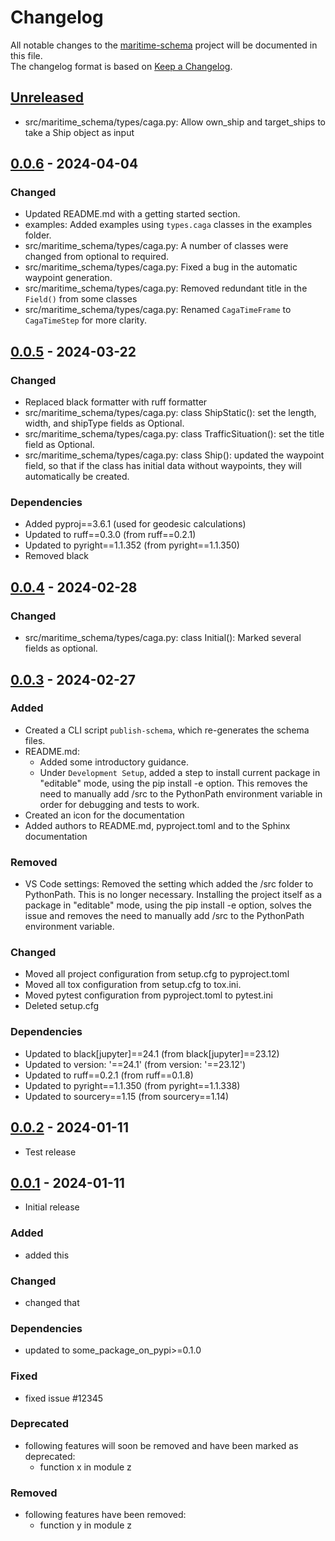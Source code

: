 # Changelog

All notable changes to the [maritime-schema] project will be documented in this file.<br>
The changelog format is based on [Keep a Changelog](https://keepachangelog.com/en/1.0.0/).

## [Unreleased]

-   src/maritime_schema/types/caga.py: Allow own_ship and target_ships to take a Ship object as input

## [0.0.6] - 2024-04-04

### Changed

-   Updated README.md with a getting started section.
-   examples: Added examples using `types.caga` classes in the examples folder.
-   src/maritime_schema/types/caga.py: A number of classes were changed from optional to required.
-   src/maritime_schema/types/caga.py: Fixed a bug in the automatic waypoint generation.
-   src/maritime_schema/types/caga.py: Removed redundant title in the `Field()` from some classes
-   src/maritime_schema/types/caga.py: Renamed `CagaTimeFrame` to `CagaTimeStep` for more clarity.

## [0.0.5] - 2024-03-22

### Changed

-   Replaced black formatter with ruff formatter
-   src/maritime_schema/types/caga.py: class ShipStatic(): set the length, width, and shipType fields as Optional.
-   src/maritime_schema/types/caga.py: class TrafficSituation(): set the title field as Optional.
-   src/maritime_schema/types/caga.py: class Ship(): updated the waypoint field, so that if the class has initial data without waypoints, they will automatically be created.

### Dependencies

-   Added pyproj==3.6.1 (used for geodesic calculations)
-   Updated to ruff==0.3.0 (from ruff==0.2.1)
-   Updated to pyright==1.1.352 (from pyright==1.1.350)
-   Removed black

## [0.0.4] - 2024-02-28

### Changed

-   src/maritime_schema/types/caga.py: class Initial(): Marked several fields as optional.

## [0.0.3] - 2024-02-27

### Added

-   Created a CLI script `publish-schema`, which re-generates the schema files.
-   README.md:
    -   Added some introductory guidance.
    -   Under `Development Setup`, added a step to install current package in "editable" mode, using the pip install -e option.
        This removes the need to manually add /src to the PythonPath environment variable in order for debugging and tests to work.
-   Created an icon for the documentation
-   Added authors to README.md, pyproject.toml and to the Sphinx documentation

### Removed

-   VS Code settings: Removed the setting which added the /src folder to PythonPath. This is no longer necessary. Installing the project itself as a package in "editable" mode, using the pip install -e option, solves the issue and removes the need to manually add /src to the PythonPath environment variable.

### Changed

-   Moved all project configuration from setup.cfg to pyproject.toml
-   Moved all tox configuration from setup.cfg to tox.ini.
-   Moved pytest configuration from pyproject.toml to pytest.ini
-   Deleted setup.cfg

### Dependencies

-   Updated to black[jupyter]==24.1 (from black[jupyter]==23.12)
-   Updated to version: '==24.1' (from version: '==23.12')
-   Updated to ruff==0.2.1 (from ruff==0.1.8)
-   Updated to pyright==1.1.350 (from pyright==1.1.338)
-   Updated to sourcery==1.15 (from sourcery==1.14)

## [0.0.2] - 2024-01-11

-   Test release

## [0.0.1] - 2024-01-11

-   Initial release

### Added

-   added this

### Changed

-   changed that

### Dependencies

-   updated to some_package_on_pypi>=0.1.0

### Fixed

-   fixed issue #12345

### Deprecated

-   following features will soon be removed and have been marked as deprecated:
    -   function x in module z

### Removed

-   following features have been removed:
    -   function y in module z

<!-- Markdown link & img dfn's -->

[unreleased]: https://github.com/dnv-opensource/maritime-schema/compare/v0.0.6...HEAD
[0.0.6]: https://github.com/dnv-opensource/maritime-schema/releases/tag/v0.0.5...v0.0.6
[0.0.5]: https://github.com/dnv-opensource/maritime-schema/releases/tag/v0.0.4...v0.0.5
[0.0.4]: https://github.com/dnv-opensource/maritime-schema/releases/tag/v0.0.3...v0.0.4
[0.0.3]: https://github.com/dnv-opensource/maritime-schema/releases/tag/v0.0.2...v0.0.3
[0.0.2]: https://github.com/dnv-opensource/maritime-schema/releases/tag/v0.0.1...v0.0.2
[0.0.1]: https://github.com/dnv-opensource/maritime-schema/releases/tag/v0.0.1
[maritime-schema]: https://github.com/dnv-opensource/maritime-schema
